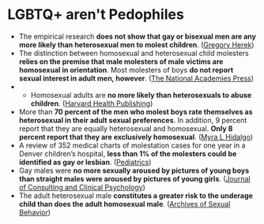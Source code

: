 # LGBTQ+ aren't Pedophiles

* The empirical research **does not show that gay or bisexual men are any more likely than heterosexual men to molest children**. \([Gregory Herek](https://psychology.ucdavis.edu/rainbow/html/facts_molestation.html)\)
* The distinction between homosexual and heterosexual child molesters **relies on the premise that male molesters of male victims are homosexual in orientation**. Most molesters of boys **do not report sexual interest in adult men, however**. \([The National Academies Press](https://0x0.la/u/VYUOLUV.pdf#page=158)\)
* * Homosexual adults are **no more likely than heterosexuals to abuse children**. \([Harvard Health Publishing](https://web.archive.org/web/20210429130147/https://www.health.harvard.edu/newsletter_article/pessimism-about-pedophilia)\)
* More than **70 percent of the men who molest boys rate themselves as heterosexual in their adult sexual preferences**. In addition, 9 percent report that they are equally heterosexual and homosexual. **Only 8 percent report that they are exclusively homosexual**. \([Myra L Hidalgo](https://rb.gy/emzzid)\)
* A review of 352 medical charts of molestation cases for one year in a Denver children’s hospital, **less than 1% of the molesters could be identified as gay or lesbian**. \([Pediatrics](https://pubmed.ncbi.nlm.nih.gov/8008535/)\)
* Gay males were **no more sexually aroused by pictures of young boys than straight males were aroused by pictures of young girls**. \([Journal of Consulting and Clinical Psychology](https://dacemirror.sci-hub.st/journal-article/818283806aa95fb243b9a1badbbaebc0/freund1989.pdf)\)
*  The adult heterosexual male **constitutes a greater risk to the underage child than does the adult homosexual male**. \([Archives of Sexual Behavior](https://zero.sci-hub.se/650/86b797f086fe846a581e52716b2cda0c/groth1978.pdf)\)



